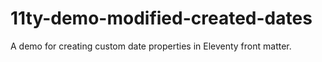 # 11ty-demo-modified-created-dates

A demo for creating custom date properties in Eleventy front matter.
